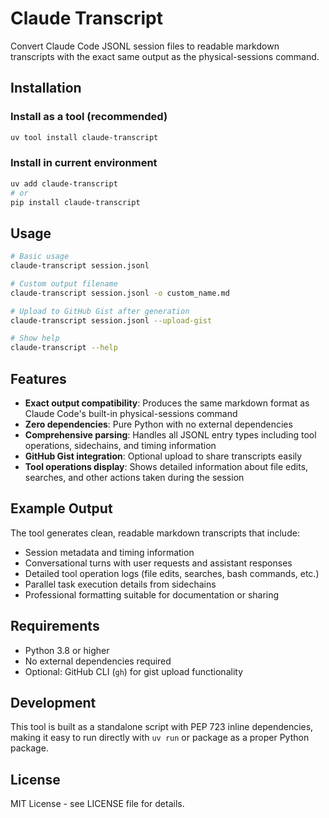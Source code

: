 # Claude Transcript

Convert Claude Code JSONL session files to readable markdown transcripts with the exact same output as the physical-sessions command.

## Installation

### Install as a tool (recommended)

```bash
uv tool install claude-transcript
```

### Install in current environment

```bash
uv add claude-transcript
# or
pip install claude-transcript
```

## Usage

```bash
# Basic usage
claude-transcript session.jsonl

# Custom output filename
claude-transcript session.jsonl -o custom_name.md

# Upload to GitHub Gist after generation
claude-transcript session.jsonl --upload-gist

# Show help
claude-transcript --help
```

## Features

- **Exact output compatibility**: Produces the same markdown format as Claude Code's built-in physical-sessions command
- **Zero dependencies**: Pure Python with no external dependencies
- **Comprehensive parsing**: Handles all JSONL entry types including tool operations, sidechains, and timing information
- **GitHub Gist integration**: Optional upload to share transcripts easily
- **Tool operations display**: Shows detailed information about file edits, searches, and other actions taken during the session

## Example Output

The tool generates clean, readable markdown transcripts that include:

- Session metadata and timing information  
- Conversational turns with user requests and assistant responses
- Detailed tool operation logs (file edits, searches, bash commands, etc.)
- Parallel task execution details from sidechains
- Professional formatting suitable for documentation or sharing

## Requirements

- Python 3.8 or higher
- No external dependencies required
- Optional: GitHub CLI (`gh`) for gist upload functionality

## Development

This tool is built as a standalone script with PEP 723 inline dependencies, making it easy to run directly with `uv run` or package as a proper Python package.

## License

MIT License - see LICENSE file for details.